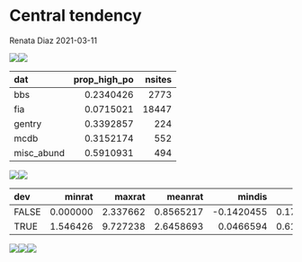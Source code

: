 Central tendency
================
Renata Diaz
2021-03-11

![](ct_all_files/figure-gfm/unnamed-chunk-1-1.png)<!-- -->![](ct_all_files/figure-gfm/unnamed-chunk-1-2.png)<!-- -->

<div class="kable-table">

| dat         | prop\_high\_po | nsites |
| :---------- | -------------: | -----: |
| bbs         |      0.2340426 |   2773 |
| fia         |      0.0715021 |  18447 |
| gentry      |      0.3392857 |    224 |
| mcdb        |      0.3152174 |    552 |
| misc\_abund |      0.5910931 |    494 |

</div>

![](ct_all_files/figure-gfm/unnamed-chunk-1-3.png)<!-- -->![](ct_all_files/figure-gfm/unnamed-chunk-1-4.png)<!-- -->

<div class="kable-table">

| dev   |   minrat |   maxrat |   meanrat |      mindis |    maxdis |
| :---- | -------: | -------: | --------: | ----------: | --------: |
| FALSE | 0.000000 | 2.337662 | 0.8565217 | \-0.1420455 | 0.1788194 |
| TRUE  | 1.546426 | 9.727238 | 2.6458693 |   0.0466594 | 0.6125292 |

</div>

![](ct_all_files/figure-gfm/unnamed-chunk-1-5.png)<!-- -->![](ct_all_files/figure-gfm/unnamed-chunk-1-6.png)<!-- -->![](ct_all_files/figure-gfm/unnamed-chunk-1-7.png)<!-- -->

<!-- ```{r} -->

<!-- ggplot(all_di, aes(sim_r2_from_best_median)) + -->

<!--   geom_histogram() -->

<!-- ggplot(all_di, aes(sim_r2_from_best_median, real_r2)) + -->

<!--   geom_point() + -->

<!--   geom_line(aes(sim_r2_from_best_median, sim_r2_from_best_median)) + -->

<!--   ylim(0,1) -->

<!-- ggplot(all_di, aes(real_po_percentile_excl)) + geom_histogram() -->

<!-- ggplot(all_di, aes(nparts, sim_r2_from_best_median)) + -->

<!--   geom_point() + -->

<!--   scale_x_log10() -->

<!-- ``` -->
